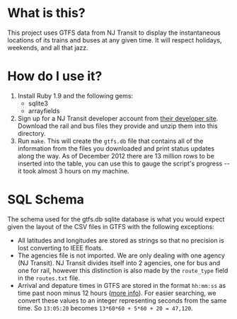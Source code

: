 What is this?
=============

This project uses GTFS data from NJ Transit to display the instantaneous locations of its trains and 
buses at any given time.  It will respect holidays, weekends, and all that jazz.

How do I use it?
================

1. Install Ruby 1.9 and the following gems:
    * sqlite3
    * arrayfields
1. Sign up for a NJ Transit developer account from [their developer site](https://www.njtransit.com/mt/mt_servlet.srv?hdnPageAction=MTDevLoginTo).  Download the rail and bus files they provide and unzip them into this directory.
1. Run `make`.  This will create the `gtfs.db` file that contains all of the information from the files you downloaded and print status updates along the way.  As of December 2012 there are 13 million rows to be inserted into the table, you can use this to gauge the script's progress -- it took almost 3 hours on my machine.

SQL Schema
==========

The schema used for the gtfs.db sqlite database is what you would expect given the layout of the CSV files in GTFS with the following exceptions:

* All latitudes and longitudes are stored as strings so that no precision is lost converting to IEEE floats.
* The agencies file is not imported.  We are only dealing with one agency (NJ Transit).  NJ Transit divides itself into 2 agencies, one for bus and one for rail, however this distinction is also made by the `route_type` field in the `routes.txt` file.
* Arrival and depature times in GTFS are stored in the format `hh:mm:ss` as time past noon minus 12 hours ([more info](https://developers.google.com/transit/gtfs/reference#stop_times_fields)).  For easier searching, we convert these values to an integer representing seconds from the same time.  So `13:05:20` becomes `13*60*60 + 5*60 + 20 = 47,120`.

